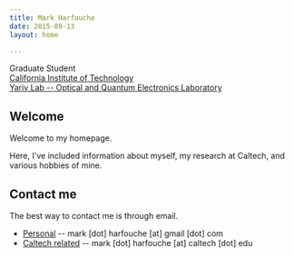 ```yaml
---
title: Mark Harfouche
date: 2015-09-13
layout: home

---
```


Graduate Student  
[California Institute of Technology](http://www.caltech.edu/)  
[Yariv Lab -- Optical and Quantum Electronics Laboratory](http://www.its.caltech.edu/~aphyariv/)


## Welcome
Welcome to my homepage.

Here, I've included information about myself, my research at Caltech, and various hobbies of mine.

## Contact me
The best way to contact me is through email.

  * [Personal](mailto:mark.harfouche@gmail.com) -- mark [dot] harfouche [at] gmail [dot] com
  * [Caltech related](mailto:mark.harfouche@caltech.edu) -- mark [dot] harfouche [at] caltech [dot] edu



